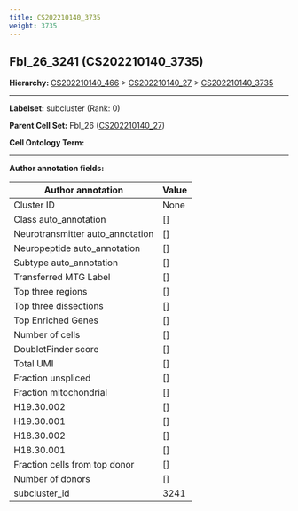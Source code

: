 ```yaml
---
title: CS202210140_3735
weight: 3735
---
```

## Fbl_26_3241 (CS202210140_3735)
<b>Hierarchy: </b>
[CS202210140_466](https://purl.brain-bican.org/taxonomy/CS202210140#CS202210140_466) >
[CS202210140_27](https://purl.brain-bican.org/taxonomy/CS202210140#CS202210140_27) >
[CS202210140_3735](https://purl.brain-bican.org/taxonomy/CS202210140#CS202210140_3735)

---


**Labelset:** subcluster (Rank: 0)

**Parent Cell Set:** Fbl_26 ([CS202210140_27](https://purl.brain-bican.org/taxonomy/CS202210140#CS202210140_27))



**Cell Ontology Term:** 

[MARKER GENES.]: #


---

[TRANSFERRED ANNOTATIONS.]: #


[AUTHOR ANNOTATION FIELDS.]: #


**Author annotation fields:**

| Author annotation | Value |
|-------------------|-------|
|Cluster ID|None|
|Class auto_annotation|[]|
|Neurotransmitter auto_annotation|[]|
|Neuropeptide auto_annotation|[]|
|Subtype auto_annotation|[]|
|Transferred MTG Label|[]|
|Top three regions|[]|
|Top three dissections|[]|
|Top Enriched Genes|[]|
|Number of cells|[]|
|DoubletFinder score|[]|
|Total UMI|[]|
|Fraction unspliced|[]|
|Fraction mitochondrial|[]|
|H19.30.002|[]|
|H19.30.001|[]|
|H18.30.002|[]|
|H18.30.001|[]|
|Fraction cells from top donor|[]|
|Number of donors|[]|
|subcluster_id|3241|
